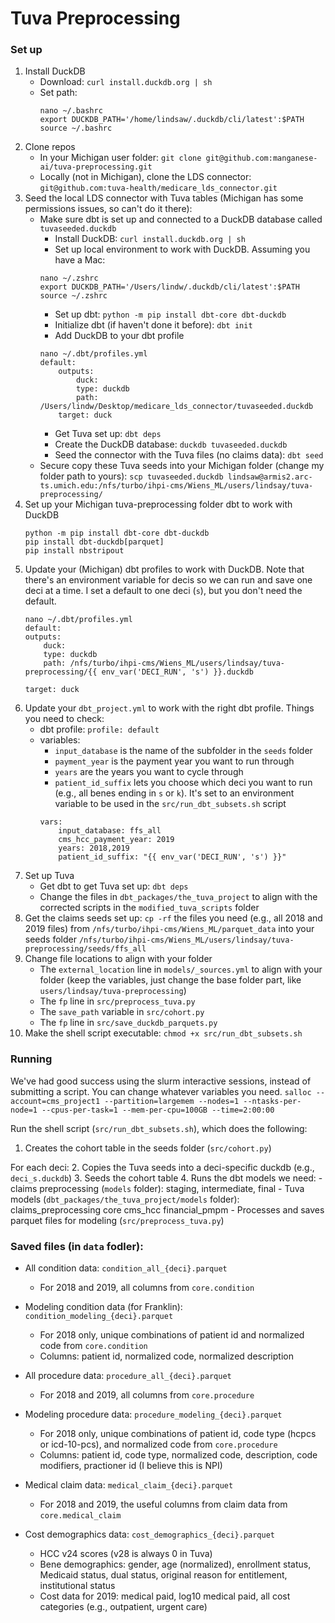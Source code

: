 # Tuva Preprocessing

### Set up
1. Install DuckDB
    - Download: `curl install.duckdb.org | sh`
    - Set path:
        ```
        nano ~/.bashrc
        export DUCKDB_PATH='/home/lindsaw/.duckdb/cli/latest':$PATH
        source ~/.bashrc
        ```
2. Clone repos
    - In your Michigan user folder: `git clone git@github.com:manganese-ai/tuva-preprocessing.git`
    - Locally (not in Michigan), clone the LDS connector: `git@github.com:tuva-health/medicare_lds_connector.git`
3. Seed the local LDS connector with Tuva tables (Michigan has some permissions issues, so can't do it there):
    - Make sure dbt is set up and connected to a DuckDB database called `tuvaseeded.duckdb`
        - Install DuckDB: `curl install.duckdb.org | sh`
        - Set up local environment to work with DuckDB. Assuming you have a Mac:
        ```
        nano ~/.zshrc 
        export DUCKDB_PATH='/Users/lindw/.duckdb/cli/latest':$PATH
        source ~/.zshrc
        ```
        - Set up dbt: `python -m pip install dbt-core dbt-duckdb`
        - Initialize dbt (if haven't done it before): `dbt init`
        - Add DuckDB to your dbt profile
        ```
        nano ~/.dbt/profiles.yml 
        default:
            outputs:
                duck:
                type: duckdb
                path: /Users/lindw/Desktop/medicare_lds_connector/tuvaseeded.duckdb
            target: duck
        ```
        - Get Tuva set up: `dbt deps`
        - Create the DuckDB database: `duckdb tuvaseeded.duckdb`
        - Seed the connector with the Tuva files (no claims data): `dbt seed`
    - Secure copy these Tuva seeds into your Michigan folder (change my folder path to yours): `scp tuvaseeded.duckdb lindsaw@armis2.arc-ts.umich.edu:/nfs/turbo/ihpi-cms/Wiens_ML/users/lindsay/tuva-preprocessing/`
4. Set up your Michigan tuva-preprocessing folder dbt to work with DuckDB
    ```
    python -m pip install dbt-core dbt-duckdb
    pip install dbt-duckdb[parquet]
    pip install nbstripout
    ```
5. Update your (Michigan) dbt profiles to work with DuckDB. Note that there's an environment variable for decis so we can run and save one deci at a time. I set a default to one deci (`s`), but you don't need the default.
    ```
    nano ~/.dbt/profiles.yml
    default:
    outputs:
        duck:
        type: duckdb
        path: /nfs/turbo/ihpi-cms/Wiens_ML/users/lindsay/tuva-preprocessing/{{ env_var('DECI_RUN', 's') }}.duckdb

    target: duck
    ```
6. Update your `dbt_project.yml` to work with the right dbt profile. Things you need to check:
    - dbt profile: `profile: default`
    - variables: 
        - `input_database` is the name of the subfolder in the `seeds` folder
        - `payment_year` is the payment year you want to run through
        - `years` are the years you want to cycle through
        - `patient_id_suffix` lets you choose which deci you want to run (e.g., all benes ending in `s` or `k`). It's set to an environment variable to be used in the `src/run_dbt_subsets.sh` script
        ```
        vars:
            input_database: ffs_all
            cms_hcc_payment_year: 2019
            years: 2018,2019
            patient_id_suffix: "{{ env_var('DECI_RUN', 's') }}"
        ```
7. Set up Tuva
    - Get dbt to get Tuva set up: `dbt deps`
    - Change the files in `dbt_packages/the_tuva_project` to align with the corrected scripts in the `modified_tuva_scripts` folder
8. Get the claims seeds set up: `cp -rf` the files you need (e.g., all 2018 and 2019 files) from `/nfs/turbo/ihpi-cms/Wiens_ML/parquet_data` into your seeds folder `/nfs/turbo/ihpi-cms/Wiens_ML/users/lindsay/tuva-preprocessing/seeds/ffs_all`
9. Change file locations to align with your folder
    - The `external_location` line in `models/_sources.yml` to align with your folder (keep the variables, just change the base folder part, like `users/lindsay/tuva-preprocessing`)
    - The `fp` line in `src/preprocess_tuva.py`
    - The `save_path` variable  in `src/cohort.py` 
    - The `fp` line in `src/save_duckdb_parquets.py`
10. Make the shell script executable: `chmod +x src/run_dbt_subsets.sh`

### Running
We've had good success using the slurm interactive sessions, instead of submitting a script. You can change whatever variables you need.
`salloc --account=cms_project1 --partition=largemem --nodes=1 --ntasks-per-node=1 --cpus-per-task=1 --mem-per-cpu=100GB --time=2:00:00`

Run the shell script (`src/run_dbt_subsets.sh`), which does the following:
1. Creates the cohort table in the seeds folder (`src/cohort.py`)

For each deci:
2. Copies the Tuva seeds into a deci-specific duckdb (e.g., `deci_s.duckdb`)
3. Seeds the cohort table
4. Runs the dbt models we need: 
    - claims preprocessing (`models` folder): staging, intermediate, final 
    - Tuva models (`dbt_packages/the_tuva_project/models` folder): claims_preprocessing core cms_hcc financial_pmpm
    - Processes and saves parquet files for modeling (`src/preprocess_tuva.py`)

### Saved files (in `data` fodler):
- All condition data: `condition_all_{deci}.parquet`
    - For 2018 and 2019, all columns from `core.condition`

- Modeling condition data (for Franklin): `condition_modeling_{deci}.parquet`
    - For 2018 only, unique combinations of patient id and normalized code from `core.condition`
    - Columns: patient id, normalized code, normalized description

- All procedure data: `procedure_all_{deci}.parquet`
    - For 2018 and 2019, all columns from `core.procedure`

- Modeling procedure data: `procedure_modeling_{deci}.parquet`
    - For 2018 only, unique combinations of patient id, code type (hcpcs or icd-10-pcs), and normalized code from `core.procedure`
    - Columns: patient id, code type, normalized code, description, code modifiers, practioner id (I believe this is NPI)

- Medical claim data: `medical_claim_{deci}.parquet`
    - For 2018 and 2019, the useful columns from claim data from `core.medical_claim`

- Cost demographics data: `cost_demographics_{deci}.parquet`
    - HCC v24 scores (v28 is always 0 in Tuva)
    - Bene demographics: gender, age (normalized), enrollment status, Medicaid status, dual status, original reason for entitlement, institutional status
    - Cost data for 2019: medical paid, log10 medical paid, all cost categories (e.g., outpatient, urgent care)